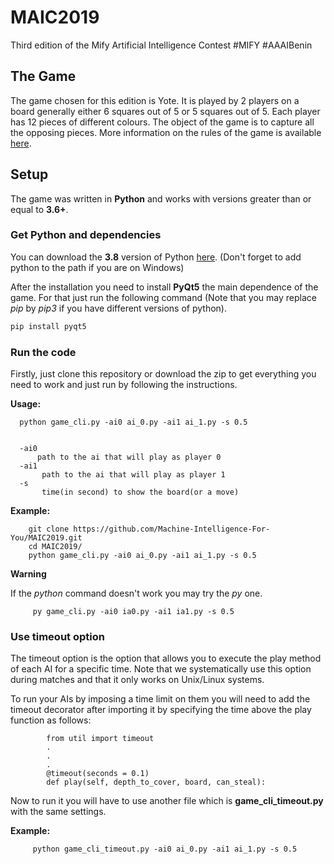 # MAIC2019
Third edition of the Mify Artificial Intelligence Contest #MIFY #AAAIBenin



## The Game

The game chosen for this edition is Yote. It is played by 2 players on a board generally either 6 squares out of 5 or 5
squares out of 5. Each player has 12 pieces of different colours. The object of the game is to capture all the opposing 
pieces. More information on the rules of the game is available [here](http://www.lecomptoirdesjeux.com/yote.htm).

## Setup

The game was written in **Python** and works with versions greater than or equal to **3.6+**.

### Get Python and dependencies


You can download the **3.8** version of Python [here](https://www.python.org/downloads/).
(Don't forget to add python to the path if you are on Windows)

After the installation you need to install **PyQt5** the main dependence of the game.
For that just run the following command (Note that you may replace *pip* by *pip3* if you have different versions of python).


```bash
pip install pyqt5
```

### Run the code

Firstly, just clone this repository or download the zip to get everything you need to work and just run by following the instructions.


**Usage:**

      python game_cli.py -ai0 ai_0.py -ai1 ai_1.py -s 0.5
      
      
      -ai0 
          path to the ai that will play as player 0
      -ai1 
           path to the ai that will play as player 1
      -s 
           time(in second) to show the board(or a move)


**Example:**
        
        git clone https://github.com/Machine-Intelligence-For-You/MAIC2019.git
        cd MAIC2019/
        python game_cli.py -ai0 ai_0.py -ai1 ai_1.py -s 0.5
        


**Warning**

If the *python* command doesn't work you may try the *py* one.
        
         py game_cli.py -ai0 ia0.py -ai1 ia1.py -s 0.5
        
		   
### Use timeout option 
The timeout option is the option that allows you to execute the play method of each AI for a specific time. Note that we
systematically use this option during matches and that it only works on Unix/Linux systems.

To run your AIs by imposing a time limit on them you will need to add the timeout decorator after importing it by specifying the time above the play function as follows:
            
            from util import timeout
            .
            .
            .
            @timeout(seconds = 0.1)
            def play(self, depth_to_cover, board, can_steal):


Now to run it you will have to use another file which is **game_cli_timeout.py** with the same settings.

**Example:**
        
         python game_cli_timeout.py -ai0 ai_0.py -ai1 ai_1.py -s 0.5
        
